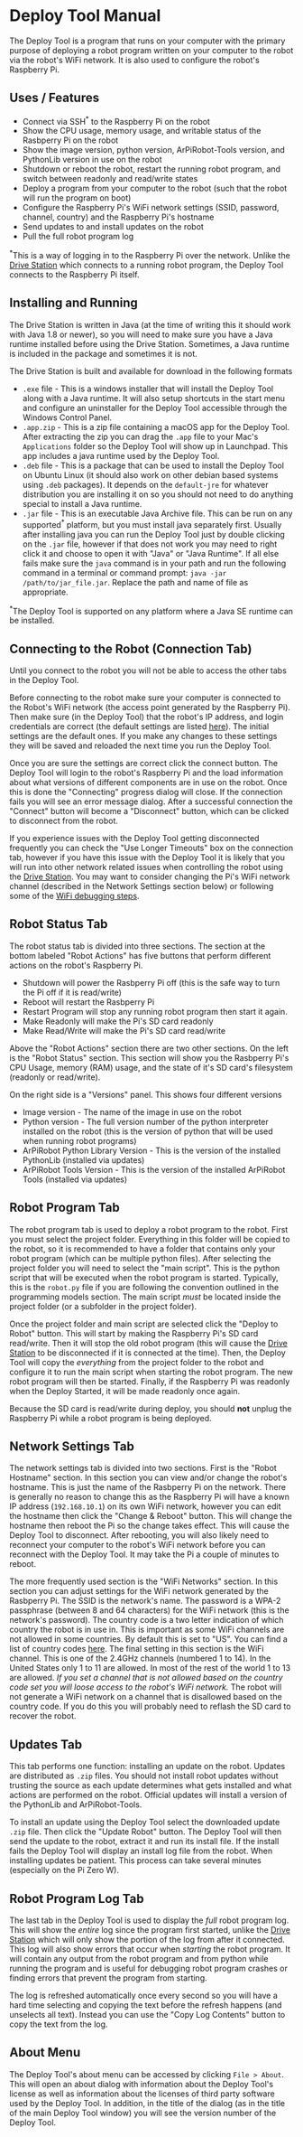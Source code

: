 # Deploy Tool Manual

The Deploy Tool is a program that runs on your computer with the primary purpose of deploying a robot program written on your computer to the robot via the robot's WiFi network. It is also used to configure the robot's Raspberry Pi.

## Uses / Features
- Connect via SSH<sup>&ast;</sup> to the Raspberry Pi on the robot
- Show the CPU usage, memory usage, and writable status of the Rasbperry Pi on the robot
- Show the image version, python version, ArPiRobot-Tools version, and PythonLib version in use on the robot
- Shutdown or reboot the robot, restart the running robot program, and switch between readonly and read/write states
- Deploy a program from your computer to the robot (such that the robot will run the program on boot)
- Configure the Raspberry Pi's WiFi network settings (SSID, password, channel, country) and the Raspberry Pi's hostname
- Send updates to and install updates on the robot
- Pull the full robot program log

<sup>&ast;</sup>This is a way of logging in to the Raspberry Pi over the network. Unlike the [Drive Station](./drive_station.md) which connects to a running robot program, the Deploy Tool connects to the Raspberry Pi itself.

## Installing and Running
The Drive Station is written in Java (at the time of writing this it should work with Java 1.8 or newer), so you will need to make sure you have a Java runtime installed before using the Drive Station. Sometimes, a Java runtime is included in the package and sometimes it is not.

The Drive Station is built and available for download in the following formats

- `.exe` file - This is a windows installer that will install the Deploy Tool along with a Java runtime. It will also setup shortcuts in the start menu and configure an uninstaller for the Deploy Tool accessible through the Windows Control Panel.
- `.app.zip` - This is a zip file containing a macOS app for the Deploy Tool. After extracting the zip you can drag the `.app` file to your Mac's `Applications` folder so the Deploy Tool will show up in Launchpad. This app includes a java runtime used by the Deploy Tool.
- `.deb` file - This is a package that can be used to install the Deploy Tool on Ubuntu Linux (it should also work on other debian based systems using `.deb` packages). It depends on the `default-jre` for whatever distribution you are installing it on so you should not need to do anything special to install a Java runtime.
- `.jar` file - This is an executable Java Archive file. This can be run on any supported<sup>&ast;</sup> platform, but you must install java separately first. Usually after installing java you can run the Deploy Tool just by double clicking on the `.jar` file, however if that does not work you may need to right click it and choose to open it with "Java" or "Java Runtime". If all else fails make sure the `java` command is in your path and run the following command in a terminal or command prompt: `java -jar /path/to/jar_file.jar`. Replace the path and name of file as appropriate.

<sup>&ast;</sup>The Deploy Tool is supported on any platform where a Java SE runtime can be installed.

## Connecting to the Robot (Connection Tab)
Until you connect to the robot you will not be able to access the other tabs in the Deploy Tool.

Before connecting to the robot make sure your computer is connected to the Robot's WiFi network (the access point generated by the Raspberry Pi). Then make sure (in the Deploy Tool) that the robot's IP address, and login credentials are correct (the default settings are listed [here](../../defaultsettings.md)). The initial settings are the default ones. If you make any changes to these settings they will be saved and reloaded the next time you run the Deploy Tool.

Once you are sure the settings are correct click the connect button. The Deploy Tool will login to the robot's Raspberry Pi and the load information about what versions of different components are in use on the robot. Once this is done the "Connecting" progress dialog will close. If the connection fails you will see an error message dialog. After a successful connection the "Connect" button will become a "Disconnect" button, which can be clicked to disconnect from the robot.

If you experience issues with the Deploy Tool getting disconnected frequently you can check the "Use Longer Timeouts" box on the connection tab, however if you have this issue with the Deploy Tool it is likely that you will run into other network related issues when controlling the robot using the [Drive Station](./drive_station.md). You may want to consider changing the Pi's WiFi network channel (described in the Network Settings section below) or following some of the [WiFi debugging steps](../../devs/wifidebug.md). 

## Robot Status Tab
The robot status tab is divided into three sections. The section at the bottom labeled "Robot Actions" has five buttons that perform different actions on the robot's Raspberry Pi.

- Shutdown will power the Rasbperry Pi off (this is the safe way to turn the Pi off if it is read/write)
- Reboot will restart the Rasbperry Pi
- Restart Program will stop any running robot program then start it again.
- Make Readonly will make the Pi's SD card readonly
- Make Read/Write will make the Pi's SD card read/write

Above the "Robot Actions" section there are two other sections. On the left is the "Robot Status" section. This section will show you the Rasbperry Pi's CPU Usage, memory (RAM) usage, and the state of it's SD card's filesystem (readonly or read/write).

On the right side is a "Versions" panel. This shows four different versions

- Image version - The name of the image in use on the robot
- Python version - The full version number of the python interpreter installed on the robot (this is the version of python that will be used when running robot programs)
- ArPiRobot Python Library Version - This is the version of the installed PythonLib (installed via updates)
- ArPiRobot Tools Version - This is the version of the installed ArPiRobot Tools (installed via updates)


## Robot Program Tab
The robot program tab is used to deploy a robot program to the robot. First you must select the project folder. Everything in this folder will be copied to the robot, so it is recommended to have a folder that contains only your robot program (which can be multiple python files). After selecting the project folder you will need to select the "main script". This is the python script that will be executed when the robot program is started. Typically, this is the `robot.py` file if you are following the convention outlined in the programming models section. The main script *must* be located inside the project folder (or a subfolder in the project folder).

Once the project folder and main script are selected click the "Deploy to Robot" button. This will start by making the Raspberry Pi's SD card read/write. Then it will stop the old robot program (this will cause the [Drive Station](./drive_station.md) to be disconnected if it is connected at the time). Then, the Deploy Tool will copy the *everything* from the project folder to the robot and configure it to run the main script when starting the robot program. The new robot program will then be started. Finally, if the Raspberry Pi was readonly when the Deploy Started, it will be made readonly once again.

Because the SD card is read/write during deploy, you should **not** unplug the Raspberry Pi while a robot program is being deployed.

## Network Settings Tab
The network settings tab is divided into two sections. First is the "Robot Hostname" section. In this section you can view and/or change the robot's hostname. This is just the name of the Rasbperry Pi on the network. There is generally no reason to change this as the Raspberry Pi will have a known IP address (`192.168.10.1`) on its own WiFi network, however you can edit the hostname then click the "Change & Reboot" button. This will change the hostname then reboot the Pi so the change takes effect. This will cause the Deploy Tool to disconnect. After rebooting, you will also likely need to reconnect your computer to the robot's WiFi network before you can reconnect with the Deploy Tool. It may take the Pi a couple of minutes to reboot.

The more frequently used section is the "WiFi Networks" section. In this section you can adjust settings for the WiFi network generated by the Rasbperry Pi. The SSID is the network's name. The password is a WPA-2 passphrase (between 8 and 64 characters) for the WiFi network (this is the network's password). The country code is a two letter indication of which country the robot is in use in. This is important as some WiFi channels are not allowed in some countries. By default this is set to "US". You can find a list of country codes [here](https://www.arubanetworks.com/techdocs/InstantWenger_Mobile/Advanced/Content/Instant%20User%20Guide%20-%20volumes/Country_Codes_List.htm). The final setting in this section is the WiFi channel. This is one of the 2.4GHz channels (numbered 1 to 14). In the United States only 1 to 11 are allowed. In most of the rest of the world 1 to 13 are allowed. *If you set a channel that is not allowed based on the country code set you will loose access to the robot's WiFi network.* The robot will not generate a WiFi network on a channel that is disallowed based on the country code. If you do this you will probably need to reflash the SD card to recover the robot.

## Updates Tab
This tab performs one function: installing an update on the robot. Updates are distributed as `.zip` files. You should not install robot updates without trusting the source as each update determines what gets installed and what actions are performed on the robot. Official updates will install a version of the PythonLib and ArPiRobot-Tools.

To install an update using the Deploy Tool select the downloaded update `.zip` file. Then click the "Update Robot" button. The Deploy Tool will then send the update to the robot, extract it and run its install file. If the install fails the Deploy Tool will display an install log file from the robot. When installing updates be patient. This process can take several minutes (especially on the Pi Zero W).

## Robot Program Log Tab
The last tab in the Deploy Tool is used to display the *full* robot program log. This will show the *entire* log since the program first started, unlike the [Drive Station](./drive_station.md) which will only show the portion of the log from after it connected. This log will also show errors that occur when *starting* the robot program. It will contain any output from the robot program and from python while running the program and is useful for debugging robot program crashes or finding errors that prevent the program from starting.

The log is refreshed automatically once every second so you will have a hard time selecting and copying the text before the refresh happens (and unselects all text). Instead you can use the "Copy Log Contents" button to copy the text from the log.

## About Menu
The Deploy Tool's about menu can be accessed by clicking `File > About`. This will open an about dialog with information about the Deploy Tool's license as well as information about the licenses of third party software used by the Deploy Tool. In addition, in the title of the dialog (as in the title of the main Deploy Tool window) you will see the version number of the Deploy Tool.
